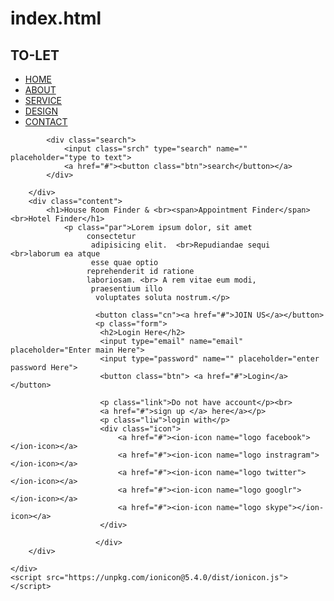 # index.html

<!DOCTYPE html>
<html lang="en">
<head>
 <title>TO-LET</title>
 <link rel="stylesheet" href="style.css">

</head>
<body>
    <div class="main">
        <div class="navbar">
            <div class="icon">
                <h2 class="logo">TO-LET</h2>
            </div>
            <div class="manu">
                <ul>
                    <li><a href="#">HOME</a></li>
                        <li><a href="#">ABOUT</a></li>
                            <li><a href="#">SERVICE</a></li>
                                <li><a href="#">DESIGN</a></li>
                                    <li><a href="#">CONTACT</a></li>
                </ul>
            </div>

            <div class="search">
                <input class="srch" type="search" name="" placeholder="type to text">
                <a href="#"><button class="btn">search</button></a>
            </div>

        </div>
        <div class="content">
            <h1>House Room Finder & <br><span>Appointment Finder</span> <br>Hotel Finder</h1>
                <p class="par">Lorem ipsum dolor, sit amet
                     consectetur
                      adipisicing elit.  <br>Repudiandae sequi  <br>laborum ea atque
                      esse quae optio
                     reprehenderit id ratione 
                     laboriosam. <br> A rem vitae eum modi,
                      praesentium illo
                       voluptates soluta nostrum.</p>

                       <button class="cn"><a href="#">JOIN US</a></button>
                       <p class="form">
                        <h2>Login Here</h2>
                        <input type="email" name="email" placeholder="Enter main Here">
                        <input type="password" name="" placeholder="enter password Here">
                        <button class="btn"> <a href="#">Login</a></button>

                        <p class="link">Do not have account</p><br>
                        <a href="#">sign up </a> here</a></p>
                        <p class="liw">login with</p>
                        <div class="icon">
                            <a href="#"><ion-icon name="logo facebook"></ion-icon></a>
                            <a href="#"><ion-icon name="logo instragram"></ion-icon></a>
                            <a href="#"><ion-icon name="logo twitter"></ion-icon></a>
                            <a href="#"><ion-icon name="logo googlr"></ion-icon></a>
                            <a href="#"><ion-icon name="logo skype"></ion-icon></a>
                        </div>

                       </div>
        </div>

    </div>
    <script src="https://unpkg.com/ionicon@5.4.0/dist/ionicon.js"></script>
</body>
</html>
